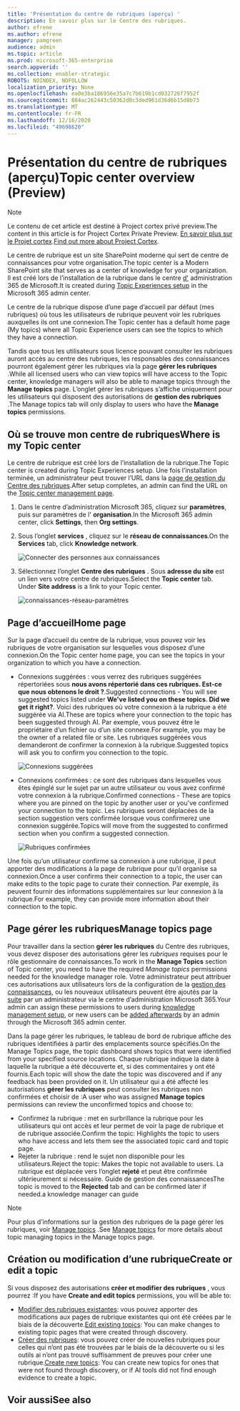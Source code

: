 ```yaml
---
title: 'Présentation du centre de rubriques (aperçu) '
description: En savoir plus sur le Centre des rubriques.
author: efrene
ms.author: efrene
manager: pamgreen
audience: admin
ms.topic: article
ms.prod: microsoft-365-enterprise
search.appverid: ''
ms.collection: enabler-strategic
ROBOTS: NOINDEX, NOFOLLOW
localization_priority: None
ms.openlocfilehash: ea0e3ba186956e35a7c7b619b1cd032726f7952f
ms.sourcegitcommit: 884ac262443c50362d0c3ded961d36d6b15d8b73
ms.translationtype: MT
ms.contentlocale: fr-FR
ms.lasthandoff: 12/16/2020
ms.locfileid: "49698620"
---
```

# <a name="topic-center-overview-preview"></a><span data-ttu-id="51fc4-103">Présentation du centre de rubriques (aperçu)</span><span class="sxs-lookup"><span data-stu-id="51fc4-103">Topic center overview (Preview)</span></span>

> [!Note] 
> <span data-ttu-id="51fc4-104">Le contenu de cet article est destiné à Project cortex privé preview.</span><span class="sxs-lookup"><span data-stu-id="51fc4-104">The content in this article is for Project Cortex Private Preview.</span></span> <span data-ttu-id="51fc4-105">[En savoir plus sur le Projet cortex](https://aka.ms/projectcortex).</span><span class="sxs-lookup"><span data-stu-id="51fc4-105">[Find out more about Project Cortex](https://aka.ms/projectcortex).</span></span>

<span data-ttu-id="51fc4-106">Le centre de rubrique est un site SharePoint moderne qui sert de centre de connaissances pour votre organisation.</span><span class="sxs-lookup"><span data-stu-id="51fc4-106">The topic center is a Modern SharePoint site that serves as a center of knowledge for your organization.</span></span> <span data-ttu-id="51fc4-107">Il est créé lors de l’installation de la rubrique dans le centre [d'](set-up-topic-experiences.md) administration 365 de Microsoft.</span><span class="sxs-lookup"><span data-stu-id="51fc4-107">It is created during [Topic Experiences setup](set-up-topic-experiences.md) in the Microsoft 365 admin center.</span></span>

<span data-ttu-id="51fc4-108">Le centre de la rubrique dispose d’une page d’accueil par défaut (mes rubriques) où tous les utilisateurs de rubrique peuvent voir les rubriques auxquelles ils ont une connexion.</span><span class="sxs-lookup"><span data-stu-id="51fc4-108">The Topic center has a default home page (My topics) where all Topic Experience users can see the topics to which they have a connection.</span></span> 

<span data-ttu-id="51fc4-109">Tandis que tous les utilisateurs sous licence pouvant consulter les rubriques auront accès au centre des rubriques, les responsables des connaissances pourront également gérer les rubriques via la page **gérer les rubriques** .</span><span class="sxs-lookup"><span data-stu-id="51fc4-109">While all licensed users who can view topics will have access to the Topic center, knowledge managers will also be able to manage topics through the **Manage topics** page.</span></span> <span data-ttu-id="51fc4-110">L’onglet gérer les rubriques s’affiche uniquement pour les utilisateurs qui disposent des autorisations de **gestion des rubriques** .</span><span class="sxs-lookup"><span data-stu-id="51fc4-110">The Manage topics tab will only display to users who have the **Manage topics** permissions.</span></span> 

## <a name="where-is-my-topic-center"></a><span data-ttu-id="51fc4-111">Où se trouve mon centre de rubriques</span><span class="sxs-lookup"><span data-stu-id="51fc4-111">Where is my Topic center</span></span>

<span data-ttu-id="51fc4-112">Le centre de rubrique est créé lors de l’installation de la rubrique.</span><span class="sxs-lookup"><span data-stu-id="51fc4-112">The Topic center is created during Topic Experiences setup.</span></span> <span data-ttu-id="51fc4-113">Une fois l’installation terminée, un administrateur peut trouver l’URL dans la [page de gestion du Centre des rubriques](https://docs.microsoft.com/microsoft-365/knowledge/topic-experiences-administration#to-access-topics-management-settings).</span><span class="sxs-lookup"><span data-stu-id="51fc4-113">After setup completes, an admin can find the URL on the [Topic center management page](https://docs.microsoft.com/microsoft-365/knowledge/topic-experiences-administration#to-access-topics-management-settings).</span></span>


1. <span data-ttu-id="51fc4-114">Dans le centre d’administration Microsoft 365, cliquez sur **paramètres**, puis sur paramètres de l' **organisation**.</span><span class="sxs-lookup"><span data-stu-id="51fc4-114">In the Microsoft 365 admin center, click **Settings**, then **Org settings**.</span></span>
2. <span data-ttu-id="51fc4-115">Sous l’onglet **services** , cliquez sur le **réseau de connaissances**.</span><span class="sxs-lookup"><span data-stu-id="51fc4-115">On the **Services** tab, click **Knowledge network**.</span></span>

    ![Connecter des personnes aux connaissances](../media/admin-org-knowledge-options-completed.png) </br>

3. <span data-ttu-id="51fc4-117">Sélectionnez l’onglet **Centre des rubriques** . Sous **adresse du site** est un lien vers votre centre de rubriques.</span><span class="sxs-lookup"><span data-stu-id="51fc4-117">Select the **Topic center** tab. Under **Site address** is a link to your Topic center.</span></span>

    ![connaissances-réseau-paramètres](../media/knowledge-network-settings-topic-center.png) </br>



## <a name="home-page"></a><span data-ttu-id="51fc4-119">Page d’accueil</span><span class="sxs-lookup"><span data-stu-id="51fc4-119">Home page</span></span>

<span data-ttu-id="51fc4-120">Sur la page d’accueil du centre de la rubrique, vous pouvez voir les rubriques de votre organisation sur lesquelles vous disposez d’une connexion.</span><span class="sxs-lookup"><span data-stu-id="51fc4-120">On the Topic center home page, you can see the topics in your organization to which you have a connection.</span></span>

- <span data-ttu-id="51fc4-121">Connexions suggérées : vous verrez des rubriques suggérées répertoriées sous **nous avons répertorié dans ces rubriques. Est-ce que nous obtenons le droit ?**.</span><span class="sxs-lookup"><span data-stu-id="51fc4-121">Suggested connections - You will see suggested topics listed under **We've listed you on these topics. Did we get it right?**.</span></span> <span data-ttu-id="51fc4-122">Voici des rubriques où votre connexion à la rubrique a été suggérée via AI.</span><span class="sxs-lookup"><span data-stu-id="51fc4-122">These are topics where your connection to the topic has been suggested through AI.</span></span> <span data-ttu-id="51fc4-123">Par exemple, vous pouvez être le propriétaire d’un fichier ou d’un site connexe.</span><span class="sxs-lookup"><span data-stu-id="51fc4-123">For example, you may be the owner of a related file or site.</span></span> <span data-ttu-id="51fc4-124">Les rubriques suggérées vous demanderont de confirmer la connexion à la rubrique.</span><span class="sxs-lookup"><span data-stu-id="51fc4-124">Suggested topics will ask you to confirm you connection to the topic.</span></span>

   ![Connexions suggérées](../media/knowledge-management/my-topics.png) </br>
 
- <span data-ttu-id="51fc4-126">Connexions confirmées : ce sont des rubriques dans lesquelles vous êtes épinglé sur le sujet par un autre utilisateur ou vous avez confirmé votre connexion à la rubrique.</span><span class="sxs-lookup"><span data-stu-id="51fc4-126">Confirmed connections - These are topics where you are pinned on the topic by another user or you've confirmed your connection to the topic.</span></span> <span data-ttu-id="51fc4-127">Les rubriques seront déplacées de la section suggestion vers confirmée lorsque vous confirmerez une connexion suggérée.</span><span class="sxs-lookup"><span data-stu-id="51fc4-127">Topics will move from the suggested to confirmed section when you confirm a suggested connection.</span></span>
 
   ![Rubriques confirmées](../media/knowledge-management/my-topics-confirmed.png) </br>

<span data-ttu-id="51fc4-129">Une fois qu’un utilisateur confirme sa connexion à une rubrique, il peut apporter des modifications à la page de rubrique pour qu’il organise sa connexion.</span><span class="sxs-lookup"><span data-stu-id="51fc4-129">Once a user confirms their connection to a topic, the user can make edits to the topic page to curate their connection.</span></span> <span data-ttu-id="51fc4-130">Par exemple, ils peuvent fournir des informations supplémentaires sur leur connexion à la rubrique.</span><span class="sxs-lookup"><span data-stu-id="51fc4-130">For example, they can provide more information about their connection to the topic.</span></span>


## <a name="manage-topics-page"></a><span data-ttu-id="51fc4-131">Page gérer les rubriques</span><span class="sxs-lookup"><span data-stu-id="51fc4-131">Manage topics page</span></span>

<span data-ttu-id="51fc4-132">Pour travailler dans la section **gérer les rubriques** du Centre des rubriques, vous devez disposer des autorisations gérer les *rubriques* requises pour le rôle gestionnaire de connaissances.</span><span class="sxs-lookup"><span data-stu-id="51fc4-132">To work in the **Manage Topics** section of Topic center, you need to have the required *Manage topics* permissions needed for the knowledge manager role.</span></span> <span data-ttu-id="51fc4-133">Votre administrateur peut attribuer ces autorisations aux utilisateurs lors de la configuration de la [gestion des connaissances](set-up-topic-experiences.md), ou les nouveaux utilisateurs peuvent être ajoutés par la [suite](topic-experiences-knowledge-rules.md) par un administrateur via le centre d’administration Microsoft 365.</span><span class="sxs-lookup"><span data-stu-id="51fc4-133">Your admin can assign these permissions to users during [knowledge management setup](set-up-topic-experiences.md), or new users can be [added afterwards](topic-experiences-knowledge-rules.md) by an admin through the Microsoft 365 admin center.</span></span>

<span data-ttu-id="51fc4-134">Dans la page gérer les rubriques, le tableau de bord de rubrique affiche des rubriques identifiées à partir des emplacements source spécifiés.</span><span class="sxs-lookup"><span data-stu-id="51fc4-134">On the Manage Topics page, the topic dashboard shows topics that were identified from your specified source locations.</span></span> <span data-ttu-id="51fc4-135">Chaque rubrique indique la date à laquelle la rubrique a été découverte et, si des commentaires y ont été fournis.</span><span class="sxs-lookup"><span data-stu-id="51fc4-135">Each topic will show the date the topic was discovered and if any feedback has been provided on it.</span></span> <span data-ttu-id="51fc4-136">Un utilisateur qui a été affecté les autorisations **gérer les rubriques** peut consulter les rubriques non confirmées et choisir de :</span><span class="sxs-lookup"><span data-stu-id="51fc4-136">A user who was assigned **Manage topics** permissions can review the unconfirmed topics and choose to:</span></span>
- <span data-ttu-id="51fc4-137">Confirmez la rubrique : met en surbrillance la rubrique pour les utilisateurs qui ont accès et leur permet de voir la page de rubrique et de rubrique associée.</span><span class="sxs-lookup"><span data-stu-id="51fc4-137">Confirm the topic: Highlights the topic to users who have access and lets them see the associated topic card and topic page.</span></span>
- <span data-ttu-id="51fc4-138">Rejeter la rubrique : rend le sujet non disponible pour les utilisateurs.</span><span class="sxs-lookup"><span data-stu-id="51fc4-138">Reject the topic: Makes the topic not available to users.</span></span> <span data-ttu-id="51fc4-139">La rubrique est déplacée vers l’onglet **rejeté** et peut être confirmée ultérieurement si nécessaire. Guide de gestion des connaissances</span><span class="sxs-lookup"><span data-stu-id="51fc4-139">The topic is moved to the **Rejected** tab and can be confirmed later if needed.a knowledge manager can guide</span></span> 

> [!Note] 
> <span data-ttu-id="51fc4-140">Pour plus d’informations sur la gestion des rubriques de la page gérer les rubriques, voir [Manage topics](manage-topics.md) .</span><span class="sxs-lookup"><span data-stu-id="51fc4-140">See [Manage topics](manage-topics.md) for more details about topic managing topics in the Manage topics page.</span></span>


## <a name="create-or-edit-a-topic"></a><span data-ttu-id="51fc4-141">Création ou modification d’une rubrique</span><span class="sxs-lookup"><span data-stu-id="51fc4-141">Create or edit a topic</span></span>

<span data-ttu-id="51fc4-142">Si vous disposez des autorisations **créer et modifier des rubriques** , vous pourrez :</span><span class="sxs-lookup"><span data-stu-id="51fc4-142">If you have **Create and edit topics** permissions, you will be able to:</span></span>

- <span data-ttu-id="51fc4-143">[Modifier des rubriques existantes](edit-a-topic.md): vous pouvez apporter des modifications aux pages de rubrique existantes qui ont été créées par le biais de la découverte.</span><span class="sxs-lookup"><span data-stu-id="51fc4-143">[Edit existing topics](edit-a-topic.md): You can make changes to existing topic pages that were created through discovery.</span></span>
- <span data-ttu-id="51fc4-144">[Créer des rubriques](create-a-topic.md): vous pouvez créer de nouvelles rubriques pour celles qui n’ont pas été trouvées par le biais de la découverte ou si les outils ai n’ont pas trouvé suffisamment de preuves pour créer une rubrique.</span><span class="sxs-lookup"><span data-stu-id="51fc4-144">[Create new topics](create-a-topic.md): You can create new topics for ones that were not found through discovery, or if AI tools did not find enough evidence to create a topic.</span></span>






## <a name="see-also"></a><span data-ttu-id="51fc4-145">Voir aussi</span><span class="sxs-lookup"><span data-stu-id="51fc4-145">See also</span></span>



  






